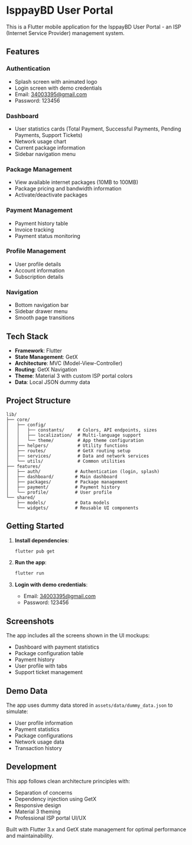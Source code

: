 # IsppayBD User Portal

This is a Flutter mobile application for the IsppayBD User Portal - an ISP (Internet Service Provider) management system.

## Features

### Authentication
- Splash screen with animated logo
- Login screen with demo credentials
- Email: 34003395@gmail.com
- Password: 123456

### Dashboard
- User statistics cards (Total Payment, Successful Payments, Pending Payments, Support Tickets)
- Network usage chart
- Current package information
- Sidebar navigation menu

### Package Management
- View available internet packages (10MB to 100MB)
- Package pricing and bandwidth information
- Activate/deactivate packages

### Payment Management
- Payment history table
- Invoice tracking
- Payment status monitoring

### Profile Management
- User profile details
- Account information
- Subscription details

### Navigation
- Bottom navigation bar
- Sidebar drawer menu
- Smooth page transitions

## Tech Stack

- **Framework**: Flutter
- **State Management**: GetX
- **Architecture**: MVC (Model-View-Controller)
- **Routing**: GetX Navigation
- **Theme**: Material 3 with custom ISP portal colors
- **Data**: Local JSON dummy data

## Project Structure

```
lib/
├── core/
│   ├── config/
│   │   ├── constants/     # Colors, API endpoints, sizes
│   │   ├── localization/  # Multi-language support
│   │   └── theme/         # App theme configuration
│   ├── helpers/           # Utility functions
│   ├── routes/            # GetX routing setup
│   ├── services/          # Data and network services
│   └── utils/             # Common utilities
├── features/
│   ├── auth/             # Authentication (login, splash)
│   ├── dashboard/        # Main dashboard
│   ├── packages/         # Package management
│   ├── payment/          # Payment history
│   └── profile/          # User profile
└── shared/
    ├── models/           # Data models
    └── widgets/          # Reusable UI components
```

## Getting Started

1. **Install dependencies**:
   ```bash
   flutter pub get
   ```

2. **Run the app**:
   ```bash
   flutter run
   ```

3. **Login with demo credentials**:
   - Email: 34003395@gmail.com
   - Password: 123456

## Screenshots

The app includes all the screens shown in the UI mockups:
- Dashboard with payment statistics
- Package configuration table
- Payment history
- User profile with tabs
- Support ticket management

## Demo Data

The app uses dummy data stored in `assets/data/dummy_data.json` to simulate:
- User profile information
- Payment statistics
- Package configurations
- Network usage data
- Transaction history

## Development

This app follows clean architecture principles with:
- Separation of concerns
- Dependency injection using GetX
- Responsive design
- Material 3 theming
- Professional ISP portal UI/UX

Built with Flutter 3.x and GetX state management for optimal performance and maintainability.
